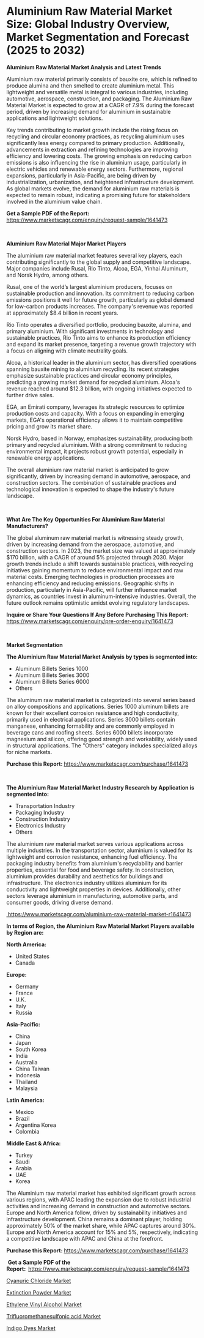 <p><h1>Aluminium Raw Material Market Size: Global Industry Overview, Market Segmentation and Forecast (2025 to 2032)</h1></p><p><strong>Aluminium Raw Material Market Analysis and Latest Trends</strong></p>
<p><p>Aluminium raw material primarily consists of bauxite ore, which is refined to produce alumina and then smelted to create aluminium metal. This lightweight and versatile metal is integral to various industries, including automotive, aerospace, construction, and packaging. The Aluminium Raw Material Market is expected to grow at a CAGR of 7.9% during the forecast period, driven by increasing demand for aluminium in sustainable applications and lightweight solutions.</p><p>Key trends contributing to market growth include the rising focus on recycling and circular economy practices, as recycling aluminium uses significantly less energy compared to primary production. Additionally, advancements in extraction and refining technologies are improving efficiency and lowering costs. The growing emphasis on reducing carbon emissions is also influencing the rise in aluminium usage, particularly in electric vehicles and renewable energy sectors. Furthermore, regional expansions, particularly in Asia-Pacific, are being driven by industrialization, urbanization, and heightened infrastructure development. As global markets evolve, the demand for aluminium raw materials is expected to remain robust, indicating a promising future for stakeholders involved in the aluminium value chain.</p></p>
<p><strong>Get a Sample PDF of the Report:&nbsp;</strong> <a href="https://www.marketscagr.com/enquiry/request-sample/1641473?utm_campaign=2113&utm_medium=2&utm_source=Github&utm_content=ia&utm_term=30012025&utm_id=aluminium-raw-material">https://www.marketscagr.com/enquiry/request-sample/1641473</a></p>
<p>&nbsp;</p>
<p><strong>Aluminium Raw Material Major Market Players</strong></p>
<p><p>The aluminium raw material market features several key players, each contributing significantly to the global supply and competitive landscape. Major companies include Rusal, Rio Tinto, Alcoa, EGA, Yinhai Aluminum, and Norsk Hydro, among others.</p><p>Rusal, one of the world’s largest aluminium producers, focuses on sustainable production and innovation. Its commitment to reducing carbon emissions positions it well for future growth, particularly as global demand for low-carbon products increases. The company's revenue was reported at approximately $8.4 billion in recent years.</p><p>Rio Tinto operates a diversified portfolio, producing bauxite, alumina, and primary aluminium. With significant investments in technology and sustainable practices, Rio Tinto aims to enhance its production efficiency and expand its market presence, targeting a revenue growth trajectory with a focus on aligning with climate neutrality goals.</p><p>Alcoa, a historical leader in the aluminium sector, has diversified operations spanning bauxite mining to aluminium recycling. Its recent strategies emphasize sustainable practices and circular economy principles, predicting a growing market demand for recycled aluminium. Alcoa's revenue reached around $12.3 billion, with ongoing initiatives expected to further drive sales.</p><p>EGA, an Emirati company, leverages its strategic resources to optimize production costs and capacity. With a focus on expanding in emerging markets, EGA's operational efficiency allows it to maintain competitive pricing and grow its market share.</p><p>Norsk Hydro, based in Norway, emphasizes sustainability, producing both primary and recycled aluminium. With a strong commitment to reducing environmental impact, it projects robust growth potential, especially in renewable energy applications. </p><p>The overall aluminium raw material market is anticipated to grow significantly, driven by increasing demand in automotive, aerospace, and construction sectors. The combination of sustainable practices and technological innovation is expected to shape the industry's future landscape.</p></p>
<p>&nbsp;</p>
<p><strong>What Are The Key Opportunities For Aluminium Raw Material Manufacturers?</strong></p>
<p><p>The global aluminum raw material market is witnessing steady growth, driven by increasing demand from the aerospace, automotive, and construction sectors. In 2023, the market size was valued at approximately $170 billion, with a CAGR of around 5% projected through 2030. Major growth trends include a shift towards sustainable practices, with recycling initiatives gaining momentum to reduce environmental impact and raw material costs. Emerging technologies in production processes are enhancing efficiency and reducing emissions. Geographic shifts in production, particularly in Asia-Pacific, will further influence market dynamics, as countries invest in aluminum-intensive industries. Overall, the future outlook remains optimistic amidst evolving regulatory landscapes.</p></p>
<p><strong>Inquire or Share Your Questions If Any Before Purchasing This Report:</strong> <a href="https://www.marketscagr.com/enquiry/pre-order-enquiry/1641473?utm_campaign=2113&utm_medium=2&utm_source=Github&utm_content=ia&utm_term=30012025&utm_id=aluminium-raw-material">https://www.marketscagr.com/enquiry/pre-order-enquiry/1641473</a></p>
<p>&nbsp;</p>
<p><strong>Market Segmentation</strong></p>
<p><strong>The Aluminium Raw Material Market Analysis by types is segmented into:</strong></p>
<p><ul><li>Aluminum Billets Series 1000</li><li>Aluminum Billets Series 3000</li><li>Aluminum Billets Series 6000</li><li>Others</li></ul></p>
<p><p>The aluminum raw material market is categorized into several series based on alloy compositions and applications. Series 1000 aluminum billets are known for their excellent corrosion resistance and high conductivity, primarily used in electrical applications. Series 3000 billets contain manganese, enhancing formability and are commonly employed in beverage cans and roofing sheets. Series 6000 billets incorporate magnesium and silicon, offering good strength and workability, widely used in structural applications. The "Others" category includes specialized alloys for niche markets.</p></p>
<p><strong>Purchase this Report:&nbsp;</strong><a href="https://www.marketscagr.com/purchase/1641473?utm_campaign=2113&utm_medium=2&utm_source=Github&utm_content=ia&utm_term=30012025&utm_id=aluminium-raw-material">https://www.marketscagr.com/purchase/1641473</a></p>
<p>&nbsp;</p>
<p><strong>The Aluminium Raw Material Market Industry Research by Application is segmented into:</strong></p>
<p><ul><li>Transportation Industry</li><li>Packaging Industry</li><li>Construction Industry</li><li>Electronics Industry</li><li>Others</li></ul></p>
<p><p>The aluminium raw material market serves various applications across multiple industries. In the transportation sector, aluminium is valued for its lightweight and corrosion resistance, enhancing fuel efficiency. The packaging industry benefits from aluminium's recyclability and barrier properties, essential for food and beverage safety. In construction, aluminium provides durability and aesthetics for buildings and infrastructure. The electronics industry utilizes aluminium for its conductivity and lightweight properties in devices. Additionally, other sectors leverage aluminium in manufacturing, automotive parts, and consumer goods, driving diverse demand.</p></p>
<p><a href="https://www.marketscagr.com/aluminium-raw-material-market-r1641473?utm_campaign=2113&utm_medium=2&utm_source=Github&utm_content=ia&utm_term=30012025&utm_id=aluminium-raw-material">&nbsp;https://www.marketscagr.com/aluminium-raw-material-market-r1641473</a></p>
<p><strong>In terms of Region, the Aluminium Raw Material Market Players available by Region are:</strong></p>
<p>
    <p> <strong> North America: </strong>
        <ul>
            <li>United States</li>
            <li>Canada</li>
        </ul>
        </p> 
    <p> <strong> Europe: </strong>
        <ul>
            <li>Germany</li>
            <li>France</li>
            <li>U.K.</li>
            <li>Italy</li>
            <li>Russia</li>
        </ul>
        </p> 
    <p> <strong> Asia-Pacific: </strong>
        <ul>
            <li>China</li>
            <li>Japan</li>
            <li>South Korea</li>
            <li>India</li>
            <li>Australia</li>
            <li>China Taiwan</li>
            <li>Indonesia</li>
            <li>Thailand</li>
            <li>Malaysia</li>
        </ul>
        </p> 
    <p> <strong> Latin America: </strong>
        <ul>
            <li>Mexico</li>
            <li>Brazil</li>
            <li>Argentina Korea</li>
            <li>Colombia</li>
        </ul>
        </p> 
    <p> <strong> Middle East & Africa: </strong>
        <ul>
            <li>Turkey</li>
            <li>Saudi</li>
            <li>Arabia</li>
            <li>UAE</li>
            <li>Korea</li>
        </ul>
    </p>
    </p>
<p><p>The Aluminium raw material market has exhibited significant growth across various regions, with APAC leading the expansion due to robust industrial activities and increasing demand in construction and automotive sectors. Europe and North America follow, driven by sustainability initiatives and infrastructure development. China remains a dominant player, holding approximately 50% of the market share, while APAC captures around 30%. Europe and North America account for 15% and 5%, respectively, indicating a competitive landscape with APAC and China at the forefront.</p></p>
<p><strong>Purchase this Report: </strong><a href="https://www.marketscagr.com/purchase/1641473?utm_campaign=2113&utm_medium=2&utm_source=Github&utm_content=ia&utm_term=30012025&utm_id=aluminium-raw-material">https://www.marketscagr.com/purchase/1641473</a></p>
<p>&nbsp;<strong>Get a Sample PDF of the Report:&nbsp;&nbsp;</strong><a href="https://www.marketscagr.com/enquiry/request-sample/1641473?utm_campaign=2113&utm_medium=2&utm_source=Github&utm_content=ia&utm_term=30012025&utm_id=aluminium-raw-material">https://www.marketscagr.com/enquiry/request-sample/1641473</a></p>
<p><strong></strong></p>
<p><p><a href="https://github.com/dingharhouma/Market-Research-Report-List-1/blob/main/cyanuric-chloride-market.md?utm_campaign=2113&utm_medium=2&utm_source=Github&utm_content=ia&utm_term=30012025&utm_id=aluminium-raw-material">Cyanuric Chloride Market</a></p><p><a href="https://github.com/kaqiewan/Market-Research-Report-List-1/blob/main/extinction-powder-market.md?utm_campaign=2113&utm_medium=2&utm_source=Github&utm_content=ia&utm_term=30012025&utm_id=aluminium-raw-material">Extinction Powder Market</a></p><p><a href="https://github.com/verikaahova/Market-Research-Report-List-1/blob/main/ethylene-vinyl-alcohol-market.md?utm_campaign=2113&utm_medium=2&utm_source=Github&utm_content=ia&utm_term=30012025&utm_id=aluminium-raw-material">Ethylene Vinyl Alcohol Market</a></p><p><a href="https://github.com/ezahdyre/Market-Research-Report-List-1/blob/main/trifluoromethanesulfonic-acid-market.md?utm_campaign=2113&utm_medium=2&utm_source=Github&utm_content=ia&utm_term=30012025&utm_id=aluminium-raw-material">Trifluoromethanesulfonic acid Market</a></p><p><a href="https://github.com/tshumaalzlam0/Market-Research-Report-List-1/blob/main/indigo-dyes-market.md?utm_campaign=2113&utm_medium=2&utm_source=Github&utm_content=ia&utm_term=30012025&utm_id=aluminium-raw-material">Indigo Dyes Market</a></p></p>